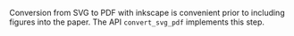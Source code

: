 Conversion from SVG to PDF with inkscape is convenient prior to including figures into the paper.
The API `convert_svg_pdf` implements this step.
